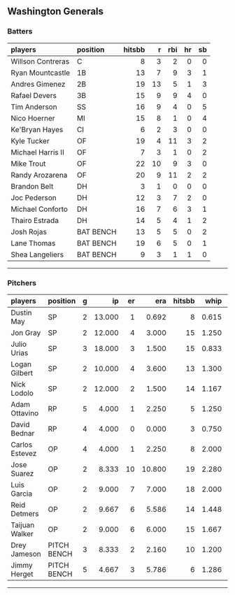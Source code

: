 ## Washington Generals

### Batters

 
|players           |position  | hitsbb|  r| rbi| hr| sb| 
|:-----------------|:---------|------:|--:|---:|--:|--:| 
|Willson Contreras |C         |      8|  3|   2|  0|  0| 
|Ryan Mountcastle  |1B        |     13|  7|   9|  3|  1| 
|Andres Gimenez    |2B        |     19| 13|   5|  1|  3| 
|Rafael Devers     |3B        |     15|  9|   9|  4|  0| 
|Tim Anderson      |SS        |     16|  9|   4|  0|  5| 
|Nico Hoerner      |MI        |     15|  8|   1|  0|  4| 
|Ke'Bryan Hayes    |CI        |      6|  2|   3|  0|  0| 
|Kyle Tucker       |OF        |     19|  4|  11|  3|  2| 
|Michael Harris II |OF        |      7|  3|   1|  0|  2| 
|Mike Trout        |OF        |     22| 10|   9|  3|  0| 
|Randy Arozarena   |OF        |     20|  9|  11|  2|  2| 
|Brandon Belt      |DH        |      3|  1|   0|  0|  0| 
|Joc Pederson      |DH        |     12|  3|   7|  2|  0| 
|Michael Conforto  |DH        |     16|  7|   6|  3|  1| 
|Thairo Estrada    |DH        |     14|  5|   4|  1|  2| 
|Josh Rojas        |BAT BENCH |     13|  5|   5|  0|  2| 
|Lane Thomas       |BAT BENCH |     19|  6|   5|  0|  1| 
|Shea Langeliers   |BAT BENCH |      9|  3|   1|  1|  0| 


* * *

### Pitchers

 
|players        |position    |  g|     ip| er|    era| hitsbb|  whip| so|  w| sv| 
|:--------------|:-----------|--:|------:|--:|------:|------:|-----:|--:|--:|--:| 
|Dustin May     |SP          |  2| 13.000|  1|  0.692|      8| 0.615|  9|  1|  0| 
|Jon Gray       |SP          |  2| 12.000|  4|  3.000|     15| 1.250| 11|  1|  0| 
|Julio Urias    |SP          |  3| 18.000|  3|  1.500|     15| 0.833| 20|  3|  0| 
|Logan Gilbert  |SP          |  2| 10.000|  4|  3.600|     13| 1.300| 13|  0|  0| 
|Nick Lodolo    |SP          |  2| 12.000|  2|  1.500|     14| 1.167| 21|  1|  0| 
|Adam Ottavino  |RP          |  5|  4.000|  1|  2.250|      5| 1.250|  7|  0|  0| 
|David Bednar   |RP          |  4|  4.000|  0|  0.000|      3| 0.750|  7|  0|  4| 
|Carlos Estevez |OP          |  4|  4.000|  1|  2.250|      8| 2.000|  7|  0|  0| 
|Jose Suarez    |OP          |  2|  8.333| 10| 10.800|     19| 2.280|  6|  0|  0| 
|Luis Garcia    |OP          |  2|  9.000|  7|  7.000|     18| 2.000|  8|  0|  0| 
|Reid Detmers   |OP          |  2|  9.667|  6|  5.586|     14| 1.448| 12|  0|  0| 
|Taijuan Walker |OP          |  2|  9.000|  6|  6.000|     15| 1.667| 10|  0|  0| 
|Drey Jameson   |PITCH BENCH |  3|  8.333|  2|  2.160|     10| 1.200|  8|  2|  1| 
|Jimmy Herget   |PITCH BENCH |  5|  4.667|  3|  5.786|      6| 1.286|  2|  0|  0| 


* * *


